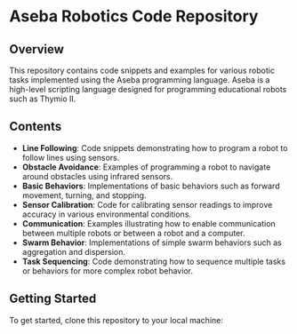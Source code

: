 # Aseba Robotics Code Repository

## Overview
This repository contains code snippets and examples for various robotic tasks implemented using the Aseba programming language. Aseba is a high-level scripting language designed for programming educational robots such as Thymio II.

## Contents
- **Line Following**: Code snippets demonstrating how to program a robot to follow lines using sensors.
- **Obstacle Avoidance**: Examples of programming a robot to navigate around obstacles using infrared sensors.
- **Basic Behaviors**: Implementations of basic behaviors such as forward movement, turning, and stopping.
- **Sensor Calibration**: Code for calibrating sensor readings to improve accuracy in various environmental conditions.
- **Communication**: Examples illustrating how to enable communication between multiple robots or between a robot and a computer.
- **Swarm Behavior**: Implementations of simple swarm behaviors such as aggregation and dispersion.
- **Task Sequencing**: Code demonstrating how to sequence multiple tasks or behaviors for more complex robot behavior.

## Getting Started
To get started, clone this repository to your local machine:
